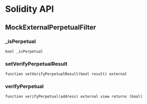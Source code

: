 # Solidity API

## MockExternalPerpetualFilter

### _isPerpetual

```solidity
bool _isPerpetual
```

### setVerifyPerpetualResult

```solidity
function setVerifyPerpetualResult(bool result) external
```

### verifyPerpetual

```solidity
function verifyPerpetual(address) external view returns (bool)
```

